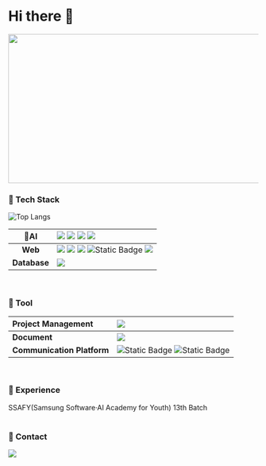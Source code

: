 <!--
![header](https://capsule-render.vercel.app/api?type=waving&color=auto&height=300&section=header&text=I'm%20Yeyeong&fontSize=90&)

-->
# Hi there 👋
<!--
**Yeyeong99/Yeyeong99** is a ✨ _special_ ✨ repository because its `README.md` (this file) appears on your GitHub profile.
![GitHub stats](https://github-readme-stats.vercel.app/api?username=Yeyeong99&show_icons=true&theme=radical)
![Anurag's GitHub stats](https://github-readme-stats.vercel.app/api?username=anuraghazra&show_icons=true)
Here are some ideas to get you started:

- 🔭 I’m currently working on ...
- 🌱 I’m currently learning ...
- 👯 I’m looking to collaborate on ...
- 🤔 I’m looking for help with ...
- 💬 Ask me about ...
- 📫 How to reach me: ...
- 😄 Pronouns: ...
- ⚡ Fun fact: ...
<a href="mailto:gongsam99@gmail.com" target="_blank"><img src="https://img.shields.io/badge/Gmail-D14836?style=flat-square&logo=Gmail&logoColor=white&link=gongsam99@gmail.com"></a>

[![Linkedin Badge](https://img.shields.io/badge/-LinkedIn-blue?style=flat-square&logo=Linkedin&logoColor=white&link=www.linkedin.com/in/yeyeong99)](www.linkedin.com/in/yeyeong99)
### 🚩 Interested in
- AI / Data Science
- Frontend
- UXUI Design


-->
<a href="https://www.solve-nyang.com"><img src="https://api.solve-nyang.com/compose/0helloworld" width="600" height="300"/></a>
### 🚩 Tech Stack
![Top Langs](https://github-readme-stats.vercel.app/api/top-langs/?username=Yeyeong99&layout=compact&hide=jupyter%20notebook)


|**📍AI**|  <img src="https://img.shields.io/badge/Python-3776AB?style=flat-square&logo=Python&logoColor=white"> <img src="https://img.shields.io/badge/Google-Colab-F9AB00?style=flat-square&logo=googlecolab&logoColor=white"> <img src="https://img.shields.io/badge/LangChain-1C3C3C?style=flat-square&logo=langchain&logoColor=white"> <img src="https://img.shields.io/badge/LangGraph-1C3C3C?style=flat-square&logo=langgraph&logoColor=white">|
|:-:|:-|
|**Web**| <img src="https://img.shields.io/badge/JavaScript-F7DF1E?style=flat-square&logo=JavaScript&logoColor=white"> <img src="https://img.shields.io/badge/React-61DAFB?style=flat-square&logo=React&logoColor=white"> <img src="https://img.shields.io/badge/Vue-4FC08D?style=flat-square&logo=Vue.js&logoColor=white">  <img alt="Static Badge" src="https://img.shields.io/badge/Typescript-3178C6?style=flat-square&logo=typescript&logoColor=white"> <img src="https://img.shields.io/badge/Django-092E20?style=flat-square&logo=Django&logoColor=white">|
|**Database**| <img src="https://img.shields.io/badge/MySQL-4479A1?style=flat-square&logo=MySQL&logoColor=white">|
<br>


### 🚩 Tool
|**Project Management**|<img src="https://img.shields.io/badge/Jira-0052CC?style=flat-square&logo=Jira&logoColor=white"> |
|:-|:-|
|**Document**| <img src="https://img.shields.io/badge/Notion-000000?style=flat-square&logo=Notion&logoColor=white">|
|**Communication Platform**| <img alt="Static Badge" src="https://img.shields.io/badge/Mattermost-0058CC?style=flat-square&logo=mattermost&logoColor=white"> <img alt="Static Badge" src="https://img.shields.io/badge/Slack-4A154B?style=flat-square&logo=slack&logoColor=white">|
<br>



### 🚩 Experience
SSAFY(Samsung Software·AI Academy for Youth) 13th Batch
<br>
<br>



### 🚩 Contact
<a href="https://www.linkedin.com/in/yeyeong99"><img src="https://img.shields.io/badge/LinkedIn-blue?style=flat-square&logo=LinkedIn&logoColor=white&link=www.linkedin.com/in/yeyeong99"></a>

